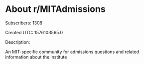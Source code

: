 # About r/MITAdmissions

Subscribers: 1308

Created UTC: 1576103565.0

Description:

An MIT-specific community for admissions questions and related information about the institute

